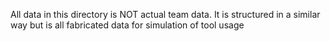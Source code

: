 All data in this directory is NOT actual team data. It is structured in a similar way but is all fabricated data for simulation of tool usage
